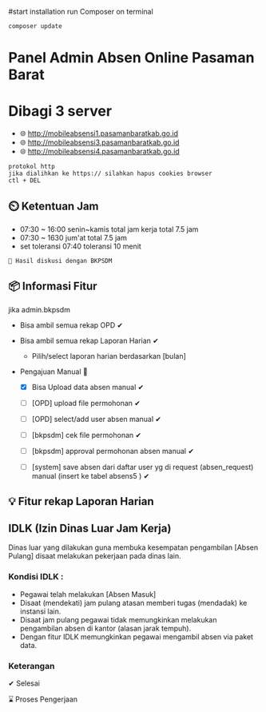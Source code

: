 #start  installation
run Composer on terminal

```
composer update
```

# Panel Admin Absen Online Pasaman Barat
# Dibagi 3 server  
  - 🌐 http://mobileabsensi1.pasamanbaratkab.go.id
  - 🌐 http://mobileabsensi3.pasamanbaratkab.go.id
  - 🌐 http://mobileabsensi4.pasamanbaratkab.go.id

```
protokol http
jika dialihkan ke https:// silahkan hapus cookies browser
ctl + DEL
```

## ⏲️ Ketentuan Jam
 - 07:30 ~ 16:00 senin~kamis total jam kerja total 7.5 jam
 - 07:30 ~ 1630 jum'at total 7.5 jam
 - set toleransi 07:40 toleransi  10 menit


```
📓 Hasil diskusi dengan BKPSDM
```

## 📦 Informasi Fitur 
  jika admin.bkpsdm
  - Bisa ambil semua rekap OPD ✔
  - Bisa ambil semua rekap Laporan Harian ✔
    - Pilih/select laporan harian berdasarkan [bulan]
    
  - Pengajuan Manual 💯
    - [x] Bisa Upload data absen manual ✔
    - [ ] [OPD] upload file permohonan ✔
    - [ ] [OPD] select/add user absen manual ✔
    - [ ] [bkpsdm] cek file permohonan ✔
    - [ ] [bkpsdm] approval permohonan absen manual ✔
    - [ ] [system] save absen dari daftar user yg di request (absen_request) manual (insert ke tabel absens5 ) ✔


## 💡 Fitur rekap Laporan Harian

## IDLK (Izin Dinas Luar Jam Kerja)
Dinas luar yang dilakukan guna membuka kesempatan pengambilan [Absen Pulang] disaat melakukan pekerjaan pada dinas lain.
### Kondisi IDLK :
- Pegawai telah melakukan [Absen Masuk] 
- Disaat (mendekati) jam pulang atasan memberi tugas (mendadak) ke instansi lain.
- Disaat jam pulang pegawai tidak memungkinkan melakukan pengambilan absen di kantor (alasan jarak tempuh).
- Dengan fitur IDLK memungkinkan pegawai mengambil absen via paket data.

### 

### Keterangan
✔ Selesai

⌛ Proses Pengerjaan

